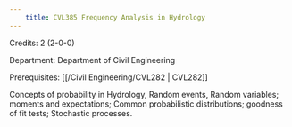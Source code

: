 ```yaml
---
    title: CVL385 Frequency Analysis in Hydrology
---
```

Credits: 2 (2-0-0)

Department: Department of Civil Engineering

Prerequisites: [[/Civil Engineering/CVL282 | CVL282]]

Concepts of probability in Hydrology, Random events, Random variables; moments and expectations; Common probabilistic distributions; goodness of fit tests; Stochastic processes.